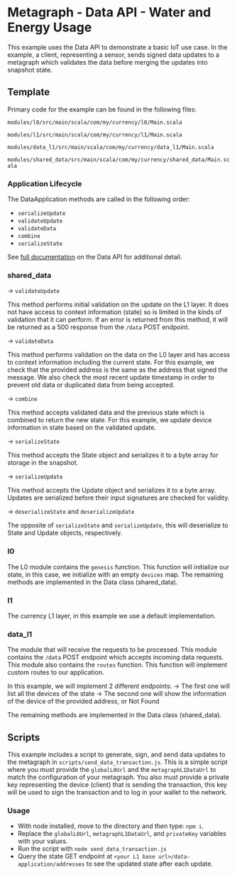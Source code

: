 # Metagraph - Data API - Water and Energy Usage

This example uses the Data API to demonstrate a basic IoT use case. In the example, a client, representing a sensor, sends signed data updates to a metagraph which validates the data before merging the updates into snapshot state.

## Template
Primary code for the example can be found in the following files:

`modules/l0/src/main/scala/com/my/currency/l0/Main.scala`

`modules/l1/src/main/scala/com/my/currency/l1/Main.scala`

`modules/data_l1/src/main/scala/com/my/currency/data_l1/Main.scala`

`modules/shared_data/src/main/scala/com/my/currency/shared_data/Main.scala`

### Application Lifecycle
The DataApplication methods are called in the following order: 
- `serializeUpdate`
- `validateUpdate`
- `validateData`
- `combine`
- `serializeState`

See [full documentation](https://docs.constellationnetwork.io/sdk/frameworks/currency/data-api) on the Data API for additional detail.

### shared_data

-> `validateUpdate`

This method performs initial validation on the update on the L1 layer. It does not have access to context information (state) so is limited in the kinds of validation that it can perform. If an error is returned from this method, it will be returned as a 500 response from the `/data` POST endpoint. 

-> `validateData`

This method performs validation on the data on the L0 layer and has access to context information including the current state. For this example, we check that the provided address is the same as the address that signed the message. We also check the most recent update timestamp in order to prevent old data or duplicated data from being accepted.

-> `combine`

This method accepts validated data and the previous state which is combined to return the new state. For this example, we update device information in state based on the validated update. 

-> `serializeState`

This method accepts the State object and serializes it to a byte array for storage in the snapshot.

-> `serializeUpdate`

This method accepts the Update object and serializes it to a byte array. Updates are serialized before their input signatures are checked for validity.


-> `deserializeState` and `deserializeUpdate`

The opposite of `serializeState` and `serializeUpdate`, this will deserialize to State and Update objects, respectively.

### l0

The L0 module contains the `genesis` function. This function will initialize our state, in this case, we initialize with an empty `devices` map. The remaining methods are implemented in the Data class (shared_data). 

### l1

The currency L1 layer, in this example we use a default implementation.

### data_l1

The module that will receive the requests to be processed. This module contains the `/data` POST endpoint which accepts incoming data requests. 
This module also contains the `routes` function. This function will implement custom routes to our application.

In this example, we will implement 2 different endpoints:
  -> The first one will list all the devices of the state
  -> The second one will show the information of the device of the provided address, or Not Found

The remaining methods are implemented in the Data class (shared_data). 

## Scripts

This example includes a script to generate, sign, and send data updates to the metagraph in `scripts/send_data_transaction.js`. This is a simple script where you must provide the `globalL0Url` and the `metagraphL1DataUrl` to match the configuration of your metagraph. You also must provide a private key representing the device (client) that is sending the transaction, this key will be used to sign the transaction and to log in your wallet to the network.

### Usage
- With node installed, move to the directory and then type: `npm i`.
- Replace the `globalL0Url`, `metagraphL1DataUrl`, and `privateKey` variables with your values. 
- Run the script with `node send_data_transaction.js`  
- Query the state GET endpoint at `<your L1 base url>/data-application/addresses` to see the updated state after each update. 
